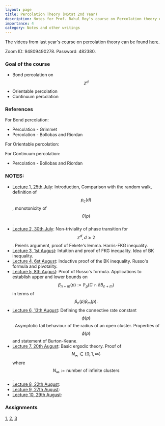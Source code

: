 ```yaml
---
layout: page
title: Percolation Theory (MStat 2nd Year)
description: Notes for Prof. Rahul Roy's course on Percolation theory offered at ISI, Delhi.
importance: 4
category: Notes and other writings
---
```


The videos from last year's course on percolation theory can be found [here](https://youtube.com/playlist?list=PLujNR8hHVus72rcPlcB18zhkwW0tGCjDq&feature=shared).

Zoom ID: 94809490278. Password: 482380.

### Goal of the course
- Bond percolation on $$\mathbb{Z}^d$$
- Orientable percolation
- Continuum percolation

### References 
For Bond percolation:
- Percolation - Grimmet
- Percolation - Bollobas and Riordan
  
For Orientable percolation:


For Continuum percolation:
- Percolation - Bollobas and Riordan

### NOTES:

- [Lecture 1, 25th July](https://ishaan44.github.io/assets/pdf/Lecture1_MS2.pdf): Introduction, Comparison with the random walk, definition of $$p_c(d)$$, monotonicity of $$\theta(p)$$.
- [Lecture 2, 30th July](https://ishaan44.github.io/assets/pdf/Lecture2_MS2.pdf): Non-triviality of phase transition for $$\mathbb{Z}^d, d \geq 2$$. Peierls argument, proof of Fekete's lemma. Harris-FKG inequality. 
- [Lecture 3, 1st August](https://ishaan44.github.io/assets/pdf/Lecture3_MS2.pdf): Intuition and proof of FKG inequality. Idea of BK inequality.
- [Lecture 4, 6st August](https://ishaan44.github.io/assets/pdf/Lecture4_MS2.pdf): Inductive proof of the BK inequality. Russo's formula and pivotality.
- [Lecture 5, 8th August](https://ishaan44.github.io/assets/pdf/Lecture5_MS2.pdf): Proof of Russo's formula. Applications to establish upper and lower bounds on $$\beta_{n+m} 
 (p) := \mathbb{P}_p(C \cap \delta B_{n+m})$$ in terms of $$\beta_{n}(p)\beta_{m}(p).$$
- [Lecture 6, 13th August](https://ishaan44.github.io/assets/pdf/Lecture6_MS2.pdf): Defining the connective rate constant $$\phi(p)$$. Asymptotic tail behaviour of the radius of an open cluster. Properties of $$\phi(p)$$ and statement of Burton-Keane.
- [Lecture 7, 20th August](https://ishaan44.github.io/assets/pdf/Lecture7_MS2.pdf): Basic ergodic theory. Proof of $$N_{\infty} \in \{0,1,\infty\}$$ where $$N_{\infty} := {\text{number of infinite clusters}}$$.
- [Lecture 8, 22th August](https://ishaan44.github.io/assets/pdf/Lecture8_MS2.pdf):
- [Lecture 9, 27th August](https://ishaan44.github.io/assets/pdf/Lecture9_MS2.pdf):
- [Lecture 10, 29th August](https://ishaan44.github.io/assets/pdf/Lecture10_MS2.pdf):


### Assignments
[1](https://ishaan44.github.io/assets/pdf/Assignment_1.pdf), [2](https://ishaan44.github.io/assets/pdf/Assignment_2.pdf), [3](https://ishaan44.github.io/assets/pdf/Assignment_3.pdf)